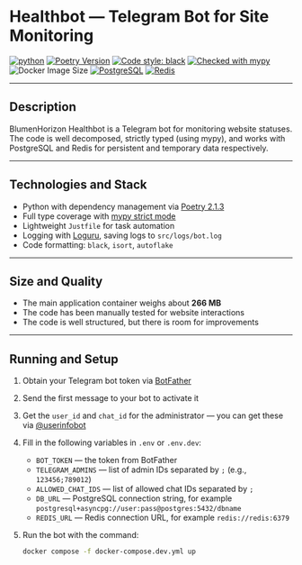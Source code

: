 # Healthbot — Telegram Bot for Site Monitoring

[![python](https://img.shields.io/badge/Python-3.13-3776AB.svg?style=flat&logo=python&logoColor=white)](https://www.python.org)
[![Poetry Version](https://img.shields.io/badge/poetry-2.1.3-blue?logo=python&style=flat-square)](https://python-poetry.org/)
[![Code style: black](https://img.shields.io/badge/code%20style-black-000000.svg)](https://github.com/psf/black)
[![Checked with mypy](http://www.mypy-lang.org/static/mypy_badge.svg)](http://mypy-lang.org/)
![Docker Image Size](https://img.shields.io/badge/docker-image_~400MB-blue?style=flat-square&logo=docker)
[![PostgreSQL](https://img.shields.io/badge/PostgreSQL-17-blue?logo=postgresql&style=flat-square)](https://www.postgresql.org/)
[![Redis](https://img.shields.io/badge/Redis-7.2_alpine-red?logo=redis&style=flat-square)](https://redis.io/)

---

## Description

BlumenHorizon Healthbot is a Telegram bot for monitoring website statuses.  
The code is well decomposed, strictly typed (using mypy), and works with PostgreSQL and Redis for persistent and temporary data respectively.

---

## Technologies and Stack

- Python with dependency management via [Poetry 2.1.3](https://python-poetry.org/)
- Full type coverage with [mypy strict mode](https://mypy-lang.org/)
- Lightweight `Justfile` for task automation
- Logging with [Loguru](https://github.com/Delgan/loguru), saving logs to `src/logs/bot.log`
- Code formatting: `black`, `isort`, `autoflake`

---

## Size and Quality

- The main application container weighs about **266 MB**
- The code has been manually tested for website interactions
- The code is well structured, but there is room for improvements

---

## Running and Setup

1. Obtain your Telegram bot token via [BotFather](https://t.me/BotFather)
2. Send the first message to your bot to activate it
3. Get the `user_id` and `chat_id` for the administrator — you can get these via [@userinfobot](https://t.me/userinfobot)
4. Fill in the following variables in `.env` or `.env.dev`:
   - `BOT_TOKEN` — the token from BotFather
   - `TELEGRAM_ADMINS` — list of admin IDs separated by `;` (e.g., `123456;789012`)
   - `ALLOWED_CHAT_IDS` — list of allowed chat IDs separated by `;`
   - `DB_URL` — PostgreSQL connection string, for example `postgresql+asyncpg://user:pass@postgres:5432/dbname`
   - `REDIS_URL` — Redis connection URL, for example `redis://redis:6379`

5. Run the bot with the command:
   ```bash
   docker compose -f docker-compose.dev.yml up
